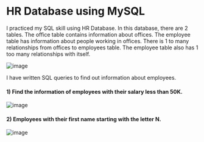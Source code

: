 # HR Database using MySQL
I practiced my SQL skill using HR Database.
In this database, there are 2 tables. The office table contains information about offices. The employee table has information about people working in offices. There is 1 to  many relationships from offices to employees table. The employee table also has 1 too many relationships with itself. 

![image](https://github.com/yusufsjustit/HR-Database-using-MySQL/assets/125282550/318143f4-4d3d-477f-8038-ef2dc45da3da)


I have written SQL queries to find out information about employees. 

#### 1) Find the information of employees with their salary less than 50K. 


![image](https://github.com/yusufsjustit/HR-Database-using-MySQL/assets/125282550/83f9d286-4678-44fa-88aa-543b64175393)


#### 2) Employees with their first name starting with the letter N. 

![image](https://github.com/yusufsjustit/HR-Database-using-MySQL/assets/125282550/ed562a7b-0756-41d9-ae11-b9726f0c2d8b)

